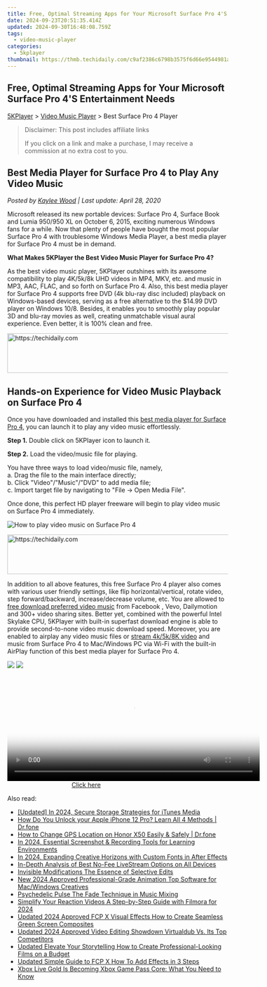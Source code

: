 ```yaml
---
title: Free, Optimal Streaming Apps for Your Microsoft Surface Pro 4'S Entertainment Needs
date: 2024-09-23T20:51:35.414Z
updated: 2024-09-30T16:48:08.759Z
tags:
  - video-music-player
categories:
  - 5kplayer
thumbnail: https://thmb.techidaily.com/c9af2386c6798b3575f6d66e9544981a45984b6b6be55d294d273187d6f5f1e2.jpg
---
```


## Free, Optimal Streaming Apps for Your Microsoft Surface Pro 4'S Entertainment Needs

[5KPlayer](https://tools.techidaily.com/5kplayer/products/) \> [Video Music Player](https://tools.techidaily.com/5kplayer/video-music-player/) \> Best Surface Pro 4 Player

>  Disclaimer: This post includes affiliate links
>
>  If you click on a link and make a purchase, I may receive a commission at no extra cost to you.
>

## Best Media Player for Surface Pro 4 to Play Any Video Music

 _Posted by [Kaylee Wood](https://www.quora.com/profile/Amanda-Hu-21) | Last update: April 28, 2020_

Microsoft released its new portable devices: Surface Pro 4, Surface Book and Lumia 950/950 XL on October 6, 2015, exciting numerous Windows fans for a while. Now that plenty of people have bought the most popular Surface Pro 4 with troublesome Windows Media Player, a best media player for Surface Pro 4 must be in demand.

**What Makes 5KPlayer the Best Video Music Player for Surface Pro 4?**

As the best video music player, 5KPlayer outshines with its awesome compatibility to play 4K/5k/8k UHD videos in MP4, MKV, etc. and music in MP3, AAC, FLAC, and so forth on Surface Pro 4\. Also, this best media player for Surface Pro 4 supports free DVD (4k blu-ray disc included) playback on Windows-based devices, serving as a free alternative to the $14.99 DVD player on Windows 10/8\. Besides, it enables you to smoothly play popular 3D and blu-ray movies as well, creating unmatchable visual aural experience. Even better, it is 100% clean and free.

<!-- affiliate ads begin -->
<a href="https://appsumo.8odi.net/c/5597632/2151859/7443" target="_top" id="2151859">
  <img src="//a.impactradius-go.com/display-ad/7443-2151859" border="0" alt="https://techidaily.com" width="728" height="90"/>
</a>
<img height="0" width="0" src="https://appsumo.8odi.net/i/5597632/2151859/7443" style="position:absolute;visibility:hidden;" border="0" />
<!-- affiliate ads end -->

## Hands-on Experience for Video Music Playback on Surface Pro 4

Once you have downloaded and installed this [best media player for Surface Pro 4](https://tools.techidaily.com/5kplayer/video-music-player/), you can launch it to play any video music effortlessly.

**Step 1.** Double click on 5KPlayer icon to launch it.

**Step 2.** Load the video/music file for playing.

You have three ways to load video/music file, namely,  
a. Drag the file to the main interface directly;   
b. Click "Video"/"Music"/"DVD" to add media file;  
c. Import target file by navigating to "File -> Open Media File".

Once done, this perfect HD player freeware will begin to play video music on Surface Pro 4 immediately.

![How to play video music on Surface Pro 4](https://www.5kplayer.com/video-music-player/img/youtube-0119-01.png) 

<!-- affiliate ads begin -->
<a href="https://aligracehair.sjv.io/c/5597632/2047366/19272" target="_top" id="2047366">
  <img src="//a.impactradius-go.com/display-ad/19272-2047366" border="0" alt="https://techidaily.com" width="728" height="90"/>
</a>
<img height="0" width="0" src="https://aligracehair.sjv.io/i/5597632/2047366/19272" style="position:absolute;visibility:hidden;" border="0" />
<!-- affiliate ads end -->

In addition to all above features, this free Surface Pro 4 player also comes with various user friendly settings, like flip horizontal/vertical, rotate video, step forward/backward, increase/decrease volume, etc. You are allowed to [free download preferred video music](https://tools.techidaily.com/5kplayer/youtube-download/) from Facebook , Vevo, Dailymotion and 300+ video sharing sites. Better yet, combined with the powerful Intel Skylake CPU, 5KPlayer with built-in superfast download engine is able to provide second-to-none video music download speed. Moreover, you are enabled to airplay any video music files or [stream 4k/5k/8K video](https://tools.techidaily.com/5kplayer/airplay/) and music from Surface Pro 4 to Mac/Windows PC via Wi-Fi with the built-in AirPlay function of this best media player for Surface Pro 4.

[![](https://www.5kplayer.com/video-music-player/../button/freedownbackwin.png)](https://tools.techidaily.com/5kplayer/products/) [![](https://www.5kplayer.com/video-music-player/../button/freedownwhitemac.png)](https://tools.techidaily.com/5kplayer/products/)

<!-- affiliate ads begin -->
<span id="1983545">
					<video width="576" height="240" style="cursor:pointer"
           poster="//a.impactradius-go.com/display-clicktoplayimage/1983545.png"
           onclick="if(!this.playClicked){this.play();this.setAttribute('controls',true);this.playClicked=true;}">
	   <source src="//a.impactradius-go.com/display-ad/22993-1983545">
	   <img src="//a.impactradius-go.com/display-clicktoplayimage/1983545.png" style="border: none; height: 100%; width: 100%; object-fit: contain">
	</video>
	<div style="width:360px;text-align:center"><a href="javascript:window.open(decodeURIComponent('https%3A%2F%2Fhomestyler.sjv.io%2Fc%2F5597632%2F1983545%2F22993'), '_blank');void(0);">Click here</a></div>
</span>
<img height="0" width="0" src="https://imp.pxf.io/i/5597632/1983545/22993" style="position:absolute;visibility:hidden;" border="0" />
<!-- affiliate ads end -->

<ins class="adsbygoogle"
     style="display:block"
     data-ad-format="autorelaxed"
     data-ad-client="ca-pub-7571918770474297"
     data-ad-slot="1223367746"></ins>

<ins class="adsbygoogle"
     style="display:block"
     data-ad-client="ca-pub-7571918770474297"
     data-ad-slot="8358498916"
     data-ad-format="auto"
     data-full-width-responsive="true"></ins>

<span class="atpl-alsoreadstyle">Also read:</span>
<div><ul>
<li><a href="https://screen-capture.techidaily.com/updated-in-2024-secure-storage-strategies-for-itunes-media/"><u>[Updated] In 2024, Secure Storage Strategies for iTunes Media</u></a></li>
<li><a href="https://iphone-unlock.techidaily.com/how-do-you-unlock-your-apple-iphone-12-pro-learn-all-4-methods-drfone-by-drfone-ios/"><u>How Do You Unlock your Apple iPhone 12 Pro? Learn All 4 Methods | Dr.fone</u></a></li>
<li><a href="https://location-social.techidaily.com/how-to-change-gps-location-on-honor-x50-easily-and-safely-drfone-by-drfone-virtual-android/"><u>How to Change GPS Location on Honor X50 Easily & Safely | Dr.fone</u></a></li>
<li><a href="https://video-capture.techidaily.com/in-2024-essential-screenshot-and-recording-tools-for-learning-environments/"><u>In 2024, Essential Screenshot & Recording Tools for Learning Environments</u></a></li>
<li><a href="https://some-knowledge.techidaily.com/in-2024-expanding-creative-horizons-with-custom-fonts-in-after-effects/"><u>In 2024, Expanding Creative Horizons with Custom Fonts in After Effects</u></a></li>
<li><a href="https://extra-lessons.techidaily.com/in-depth-analysis-of-best-no-fee-livestream-options-on-all-devices/"><u>In-Depth Analysis of Best No-Fee LiveStream Options on All Devices</u></a></li>
<li><a href="https://extra-resources.techidaily.com/invisible-modifications-the-essence-of-selective-edits/"><u>Invisible Modifications The Essence of Selective Edits</u></a></li>
<li><a href="https://video-ai-editor.techidaily.com/new-2024-approved-professional-grade-animation-top-software-for-macwindows-creatives/"><u>New 2024 Approved Professional-Grade Animation Top Software for Mac/Windows Creatives</u></a></li>
<li><a href="https://extra-information.techidaily.com/psychedelic-pulse-the-fade-technique-in-music-mixing/"><u>Psychedelic Pulse The Fade Technique in Music Mixing</u></a></li>
<li><a href="https://video-ai-editor.techidaily.com/simplify-your-reaction-videos-a-step-by-step-guide-with-filmora-for-2024/"><u>Simplify Your Reaction Videos A Step-by-Step Guide with Filmora for 2024</u></a></li>
<li><a href="https://video-ai-editor.techidaily.com/updated-2024-approved-fcp-x-visual-effects-how-to-create-seamless-green-screen-composites/"><u>Updated 2024 Approved FCP X Visual Effects How to Create Seamless Green Screen Composites</u></a></li>
<li><a href="https://video-ai-editor.techidaily.com/updated-2024-approved-video-editing-showdown-virtualdub-vs-its-top-competitors/"><u>Updated 2024 Approved Video Editing Showdown Virtualdub Vs. Its Top Competitors</u></a></li>
<li><a href="https://video-ai-editor.techidaily.com/updated-elevate-your-storytelling-how-to-create-professional-looking-films-on-a-budget/"><u>Updated Elevate Your Storytelling How to Create Professional-Looking Films on a Budget</u></a></li>
<li><a href="https://video-ai-editor.techidaily.com/updated-simple-guide-to-fcp-x-how-to-add-effects-in-3-steps/"><u>Updated Simple Guide to FCP X How To Add Effects in 3 Steps</u></a></li>
<li><a href="https://games-able.techidaily.com/xbox-live-gold-is-becoming-xbox-game-pass-core-what-you-need-to-know/"><u>Xbox Live Gold Is Becoming Xbox Game Pass Core: What You Need to Know</u></a></li>
</ul></div>

